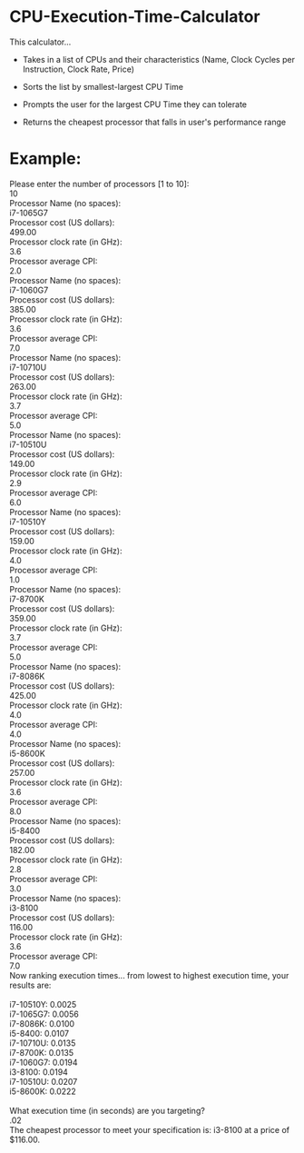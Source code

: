 # CPU-Execution-Time-Calculator

This calculator...  

- Takes in a list of CPUs and their characteristics (Name, Clock Cycles per Instruction, Clock Rate, Price)  

- Sorts the list by smallest-largest CPU Time  

- Prompts the user for the largest CPU Time they can tolerate  

- Returns the cheapest processor that falls in user's performance range
#
# Example:

Please enter the number of processors [1 to 10]:<br/>
10<br/>
Processor Name (no spaces):<br/>
i7-1065G7<br/>
Processor cost (US dollars):<br/>
499.00<br/>
Processor clock rate (in GHz):<br/>
3.6<br/>
Processor average CPI:<br/>
2.0<br/>
Processor Name (no spaces):<br/>
i7-1060G7<br/>
Processor cost (US dollars):<br/>
385.00<br/>
Processor clock rate (in GHz):<br/>
3.6<br/>
Processor average CPI:<br/>
7.0<br/>
Processor Name (no spaces):<br/>
i7-10710U<br/>
Processor cost (US dollars):<br/>
263.00<br/>
Processor clock rate (in GHz):<br/>
3.7<br/>
Processor average CPI:<br/>
5.0<br/>
Processor Name (no spaces):<br/>
i7-10510U<br/>
Processor cost (US dollars):<br/>
149.00<br/>
Processor clock rate (in GHz):<br/>
2.9<br/>
Processor average CPI:<br/>
6.0<br/>
Processor Name (no spaces):<br/>
i7-10510Y<br/>
Processor cost (US dollars):<br/>
159.00<br/>
Processor clock rate (in GHz):<br/>
4.0<br/>
Processor average CPI:<br/>
1.0<br/>
Processor Name (no spaces):<br/>
i7-8700K<br/>
Processor cost (US dollars):<br/>
359.00<br/>
Processor clock rate (in GHz):<br/>
3.7<br/>
Processor average CPI:<br/>
5.0<br/>
Processor Name (no spaces):<br/>
i7-8086K<br/>
Processor cost (US dollars):<br/>
425.00<br/>
Processor clock rate (in GHz):<br/>
4.0<br/>
Processor average CPI:<br/>
4.0<br/>
Processor Name (no spaces):<br/>
i5-8600K<br/>
Processor cost (US dollars):<br/>
257.00<br/>
Processor clock rate (in GHz):<br/>
3.6<br/>
Processor average CPI:<br/>
8.0<br/>
Processor Name (no spaces):<br/>
i5-8400<br/>
Processor cost (US dollars):<br/>
182.00<br/>
Processor clock rate (in GHz):<br/>
2.8<br/>
Processor average CPI:<br/>
3.0<br/>
Processor Name (no spaces):<br/>
i3-8100<br/>
Processor cost (US dollars):<br/>
116.00<br/>
Processor clock rate (in GHz):<br/>
3.6<br/>
Processor average CPI:<br/>
7.0<br/>
Now ranking execution times... from lowest to highest execution time, your results are:<br/><br/>
i7-10510Y: 0.0025<br/>
i7-1065G7: 0.0056<br/>
i7-8086K: 0.0100<br/>
i5-8400: 0.0107<br/>
i7-10710U: 0.0135<br/>
i7-8700K: 0.0135<br/>
i7-1060G7: 0.0194<br/>
i3-8100: 0.0194<br/>
i7-10510U: 0.0207<br/>
i5-8600K: 0.0222<br/><br/>
What execution time (in seconds) are you targeting?<br/>
.02<br/>
The cheapest processor to meet your specification is: i3-8100 at a price of $116.00.
